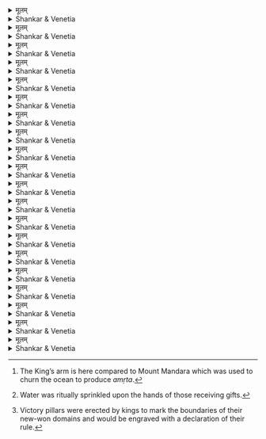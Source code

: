 



<details><summary>मूलम्</summary>

महाकविमुखाम्भोजमणिपञ्जरशारिकाम् ।  
चैतन्यजलधिज्योत्स्नां देवीं वन्दे सरस्वतीम् ॥ 
</details>


<details><summary>Shankar & Venetia</summary>

To the goddess of speech,  
Sarasvatī,  
do I bow –  
a *śārikā* in the bejewelled birdcages  
of the best bards’ lotus mouths,  
the moonlight  
rousing the ocean of human consciousness.
1
</details>



<details><summary>मूलम्</summary>

निर्दोषाप्यगुणा वाणी न विद्वज्जनरञ्जिनी ।  
पतिव्रताप्यरूपा स्त्री परिणेत्रे न रोचते ॥ 
</details>

<details><summary>Shankar & Venetia</summary>

A poem may be sound,   
but unless sweet  
it will not delight the literati.  
A wife may be faithful,  
but unless pretty  
she will not please her spouse.
2
</details>



<details><summary>मूलम्</summary>

न प्रार्थनीयः सत्काव्यश्रुत्यै सहृदयो जनः ।  
स्वादुपुष्परसास्वादे कः प्रेरयति षट्पदम् ॥ 
</details>

<details><summary>Shankar & Venetia</summary>

A man of taste needs no encouragement  
to listen to good poetry.  
Who urges the bee  
to sip the sweet nectar seeping from blown buds?
3
</details>



<details><summary>मूलम्</summary>

तन्मदीयमिदं काव्यं विबुधाः श्रोतुमर्हथ ।  
मधुराविजयं नाम चरितं कम्पभूपतेः ॥ 
</details>

<details><summary>Shankar & Venetia</summary>

Learned listeners!  
Give ear  
to this poem here,  
*Madhurā Vijaya – The Conquest of Madhurā,*  
the story of King Kampa.
4
</details>



<details><summary>मूलम्</summary>

आसीत् समस्तसामन्तमस्तकन्यस्तशासनः ।  
बुक्कराज इति ख्यातो राजा हरिहरानुजः ॥ 
</details>

<details><summary>Shankar & Venetia</summary>

There lived a king  
named Bukkarāja,   
the younger brother of Harihara.  
Brave kings from each border  
with heads bent consented to his every order.
5
</details>



<details><summary>मूलम्</summary>

विवेकमेव सचिवं धनुरेव वरूथिनीम् ।  
बाहुमेव रणोत्साहे यः सहायममन्यत ॥ 
</details>

<details><summary>Shankar & Venetia</summary>

When waging war,  
he needed no counsel but his own judgement,  
no troops but his own bow  
no allies but his two arms.
6
</details>



<details><summary>मूलम्</summary>

विरोधिवाहिनीनाथविक्षोभणपटीयसा ।  
भुजेन भूभृता यस्य प्राप्ता कीर्तिमयी सुधा ॥ 
</details>


<details><summary>Shankar & Venetia</summary>

Roiling the whole host of hostile kings,  
vast as the ocean,  
with the mountain of his globe-bearing arm –  
child’s play for him –  
he produced his own *amṛta*, fame.[^1]
7
</details>



<details><summary>मूलम्</summary>

परिपन्थिनृपप्राणपवनाहारदारुणः ।  
असृजद्भुजगो यस्य कृपाणः कीर्तिकञ्चुकम् ॥ 
</details>

<details><summary>Shankar & Venetia</summary>

The sword he wielded was a snake,  
violently devouring the very air his adversaries breathed,  
and slewing off the celebrity he secured  
as its now whitened skin.
8
</details>



<details><summary>मूलम्</summary>

कलिकालमहाघर्मप्लुष्टो धर्ममहीरुहः ।  
यस्य दानाम्बुसेकेन पुनरङ्कुरितोऽभवत् ॥ 
</details>

<details><summary>Shankar & Venetia</summary>

The tree of *dharma*,  
seared clear of moisture  
by the horrendous heat of the accursed Kali Yuga,  
sprouted afresh with the water he poured  
while handing out gifts[^2].
9
</details>



<details><summary>मूलम्</summary>

यस्याङ्घ्रिपीठसङ्घर्षरेखालाञ्छितमौलयः ।  
आशास्वरिनृपा एव जयस्तम्भतया स्थिताः ॥ 
</details>

<details><summary>Shankar & Venetia</summary>

The very kings who had opposed him  
became his victory pillars  
spread in every direction,  
their heads scarred with lines  
scored from prostrating at his footstool.[^3]
10
</details>



<details><summary>मूलम्</summary>

बद्धाः सभाङ्गणे यस्य भान्ति स्म जयसिन्धुराः ।  
बन्दीकृता इवाम्भोदा जैत्रयात्रानिरोधिनः ॥ 
</details>

<details><summary>Shankar & Venetia</summary>

War elephants  
stood shackled in the palace courtyard  
as though they were hulking rainclouds  
thrown into chains  
for daring to halt his military assaults.
11
</details>




<details><summary>मूलम्</summary>

तस्यासीद्विजया नाम विजयार्जितसम्पदः ।  
राजधानी बुधैः श्लाघ्या शक्रस्येवामरावती ॥ 
</details>

<details><summary>Shankar & Venetia</summary>

As Indra has Amarāvatī glorified by the gods,  
the King –  
grown rich on triumph –  
had for his capital a city celebrated by poets,  
known to all as Vijayā 
– ‘Triumph’.
12
</details>



<details><summary>मूलम्</summary>

सुरलोकान्तसंक्रान्तस्वर्णदीमत्सरादिव ।  
परिखाकारतां यान्त्या परीता तुङ्गभद्र‌‍या ॥ 
</details>

<details><summary>Shankar & Venetia</summary>

The Tuṅgabhadrā circled the city,   
serving as a moat,  
as if to rival the Gaṅgā  
who gushes around the bounds of the gods’ domain.
13
</details>



<details><summary>मूलम्</summary>

लक्ष्मीलतालवालेन क्ष्मावधूनाभिशोभिना ।  
चक्राचलप्रकारेण प्राकारेण परिष्कृता ॥ 
</details>

<details><summary>Shankar & Venetia</summary>

A smart rampart wreathed the royal city of Vijayā,  
as though it was  
the pool in which her flowering fortune-creeper flourished,  
the lovely navel of Lady Earth  
or a circle of soaring mountains.
14
</details>



<details><summary>मूलम्</summary>

यशःस्तोमैरिवाशेषनगरीविजयार्जितैः ।  
सौधैः प्रकाशितोत्सेधा शरदम्भोदपाण्डरैः ॥ 
</details>

<details><summary>Shankar & Venetia</summary>

Mansions white as clouds in Śarad –  
drifts of fame  
amassed by outshining all other cities –  
spoke of her stature.
15
</details>



<details><summary>मूलम्</summary>

यत्सौधचन्द्रशालासु विहरन्त्यो मृगेक्षणाः ।  
शशाङ्कमवलम्बन्ते मुक्ताकन्दुकशङ्क‍या ॥ 
</details>

<details><summary>Shankar & Venetia</summary>

The doe-eyed ladies  
playing in the sky-high attics  
of the city’s palaces  
would try to catch the full moon,  
foolishly mistaking it for their pearl-embroidered ball.
16
</details>



<details><summary>मूलम्</summary>

पद्मरागोपलोत्कीर्णप्रासादप्रान्तवर्तिनः ।  
सन्ततं यत्र दृश्यन्ते सान्ध्या इव बलाहकाः ॥ 
</details>


<details><summary>Shankar & Venetia</summary>

Clouds  
roaming around her ruby-reddened rooftops  
seemed to be permanently stained  
by the setting sun.
17
</details>




<details><summary>मूलम्</summary>

सन्ध्यासु यत्र निर्यान्ति जालेभ्यो धूपराजयः ।  
अन्तःप्रदीपिकालोकचकितध्वान्तसन्निभाः ॥ 
</details>

<details><summary>Shankar & Venetia</summary>

Every evening,  
trails of incense smoke would race  
out of the city’s windows,  
as though they were gangs of darkness  
frightened into flight at the sight  
of the oil lamps standing guard within.
18
</details>



<details><summary>मूलम्</summary>

देवायी नाम तस्यासीद्देवी वसुमतीपतेः ।  
पद्मा पद्मेक्षणस्येव शङ्करस्येव पार्वती ॥ 
</details>

<details><summary>Shankar & Venetia</summary>

The chief queen of this emperor of the earth,   
known as Devāyī,  
was to him  
as the lotus-abiding Lakṣmī to the lotus-eyed Viṣṇu,  
as to Śiva Pārvatī.
19
</details>



<details><summary>मूलम्</summary>

कर्णाटलोकनयनोत्सवपूर्णचन्द्रः  
साकं तया हृदयसम्मतया नरेन्द्रः ।  
कालोचितान्यनुभवन् क्रमशः सुखानि   
वीरश्चिराय विजयापुरमध्यवात्सीत् ॥ 
</details>

<details><summary>Shankar & Venetia</summary>

This brave king,  
the brightening full moon  
upon which his Karṇāṭa people gazed in delight,  
dwelled in Vijayā for many a year,  
enjoying in turn the pleasures suited to each stage of life,  
with her  
his soul-mate.
20
</details>


[^1]: The King’s arm is here compared to Mount Mandara which was used to churn the ocean to produce *amṛta*.
[^2]: Water was ritually sprinkled upon the hands of those receiving gifts.
[^3]: Victory pillars were erected by kings to mark the boundaries of their new-won domains and would be engraved with a declaration of their rule.


